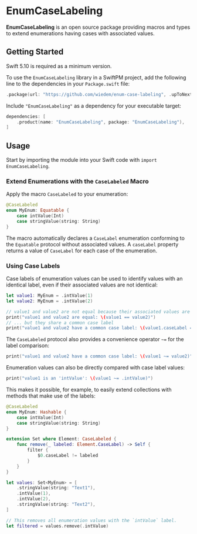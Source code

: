 # EnumCaseLabeling

**EnumCaseLabeling** is an open source package providing macros and types to extend enumerations having cases with associated values.

## Getting Started

Swift 5.10 is required as a minimum version.

To use the `EnumCaseLabeling` library in a SwiftPM project, add the following line to the dependencies in your `Package.swift` file:

```swift
.package(url: "https://github.com/wiedem/enum-case-labeling", .upToNextMajor(from: "1.0.0")),
```

Include `"EnumCaseLabeling"` as a dependency for your executable target:

```swift
dependencies: [
    .product(name: "EnumCaseLabeling", package: "EnumCaseLabeling"),
]
```

## Usage

Start by importing the module into your Swift code with `import EnumCaseLabeling`.

### Extend Enumerations with the `CaseLabeled` Macro
Apply the macro `CaseLabeled` to your enumeration:

```swift
@CaseLabeled
enum MyEnum: Equatable {
    case intValue(Int)
    case stringValue(string: String)
}
```

The macro automatically declares a `CaseLabel` enumeration conforming to the `Equatable` protocol without associated values.
A `caseLabel` property returns a value of `CaseLabel` for each case of the enumeration.

### Using Case Labels
Case labels of enumeration values can be used to identify values with an identical label, even if their associated values are not identical:
```swift
let value1: MyEnum = .intValue(1)
let value2: MyEnum = .intValue(2)

// value1 and value2 are not equal because their associated values are not equal ...
print("value1 and value2 are equal: \(value1 == value2)")
// ... but they share a common case label
print("value1 and value2 have a common case label: \(value1.caseLabel == value2.caseLabel)")
```

The `CaseLabeled` protocol also provides a convenience operator `~=` for the label comparison:
```swift
print("value1 and value2 have a common case label: \(value1 ~= value2)")
```

Enumeration values can also be directly compared with case label values:
```swift
print("value1 is an 'intValue': \(value1 ~= .intValue)")
```

This makes it possible, for example, to easily extend collections with methods that make use of the labels:

```swift
@CaseLabeled
enum MyEnum: Hashable {
    case intValue(Int)
    case stringValue(string: String)
}

extension Set where Element: CaseLabeled {
    func remove(_ labeled: Element.CaseLabel) -> Self {
        filter {
            $0.caseLabel != labeled
        }
    }
}

let values: Set<MyEnum> = [
    .stringValue(string: "Text1"),
    .intValue(1),
    .intValue(2),
    .stringValue(string: "Text2"),
]

// This removes all enumeration values with the `intValue` label.
let filtered = values.remove(.intValue)
```
